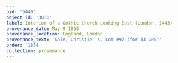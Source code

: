 ```yaml
---
pid: '5440'
object_id: '3830'
label: Interior of a Gothic Church Looking East (London, 1443)
provenance_date: May 9 1863
provenance_location: England, London
provenance_text: 'Sale, Christie''s, Lot #92 (for 33 GNS)'
order: '1834'
collection: provenance
---
```

